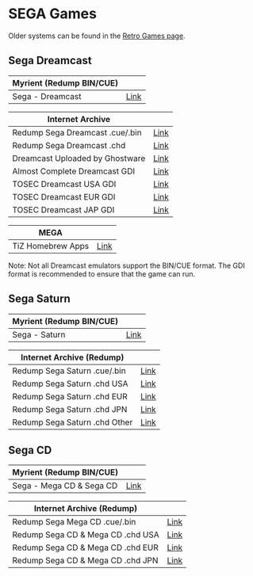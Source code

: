 # SEGA Games

Older systems can be found in the [Retro Games page](/megathread/retro).

## **Sega Dreamcast**

|**Myrient (Redump BIN/CUE)**||
| ------ | ------ |
| Sega - Dreamcast | [Link](https://myrient.erista.me/files/Redump/Sega%20-%20Dreamcast/) |

|**Internet Archive**||
| ------ | ------ |
| Redump Sega Dreamcast .cue/.bin | [Link](https://archive.org/download/sega_dreamcast) |
| Redump Sega Dreamcast .chd | [Link](https://archive.org/download/dc-chd-zstd-redump/dc-chd-zstd/) |
| Dreamcast Uploaded by Ghostware | [Link](https://archive.org/download/DreamcastCollectionByGhostwareMulti-region) |
| Almost Complete Dreamcast GDI | [Link](https://archive.org/download/almstcmpltdrmcst) |
| TOSEC Dreamcast USA GDI | [Link](https://archive.org/download/tosecdcus20190822) |
| TOSEC Dreamcast EUR GDI | [Link](https://archive.org/download/18wheeleramericanprotruckerv1.7002001segapalm4) |
| TOSEC Dreamcast JAP GDI | [Link](https://archive.org/download/interludev1.0032003necinterchanneljp) |

|**MEGA**||
| ------ | ------ |
| TiZ Homebrew Apps | [Link](https://mega.nz/#F!q7oxzDga!JfJulP8EX1-poB0nkgy2ZA) |

Note: Not all Dreamcast emulators support the BIN/CUE format. The GDI format is recommended to ensure that the game can run.

## **Sega Saturn**

|**Myrient (Redump BIN/CUE)**||
| ------ | ------ |
| Sega - Saturn | [Link](https://myrient.erista.me/files/Redump/Sega%20-%20Saturn/) |

|**Internet Archive (Redump)**||
| ------ | ------ |
| Redump Sega Saturn .cue/.bin | [Link](https://archive.org/download/sega_saturn) |
| Redump Sega Saturn .chd USA | [Link](https://archive.org/download/chd_saturn/CHD-Saturn/USA/) |
| Redump Sega Saturn .chd EUR | [Link](https://archive.org/download/chd_saturn/CHD-Saturn/Europe/) |
| Redump Sega Saturn .chd JPN | [Link](https://archive.org/download/chd_saturn/CHD-Saturn/Japan/) | 
| Redump Sega Saturn .chd Other | [Link](https://archive.org/download/chd_saturn/CHD-Saturn/Other-Regions/) | 

## **Sega CD**

|**Myrient (Redump BIN/CUE)**||
| ------ | ------ |
| Sega - Mega CD & Sega CD | [Link](https://myrient.erista.me/files/Redump/Sega%20-%20Mega%20CD%20&%20Sega%20CD/) |

|**Internet Archive (Redump)**||
| ------ | ------ |
| Redump Sega Mega CD .cue/.bin | [Link](https://archive.org/download/sega_mega-cd_sega-cd) |
| Redump Sega CD & Mega CD .chd USA | [Link](https://archive.org/download/chd_segacd/CHD-SegaCD-NTSC/) |
| Redump Sega CD & Mega CD .chd EUR | [Link](https://archive.org/download/chd_segacd/CHD-MegaCD-PAL/) |
| Redump Sega CD & Mega CD .chd JPN | [Link](https://archive.org/download/chd_segacd/CHD-MegaCD-NTSCJ/) |
